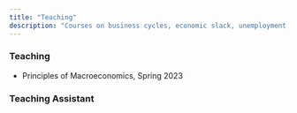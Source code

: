 ```yaml
---
title: "Teaching"
description: "Courses on business cycles, economic slack, unemployment, macroeconomics, and mathematical methods. For undergraduate and graduate students."
---
```


### Teaching 

* Principles of Macroeconomics, Spring 2023

### Teaching Assistant